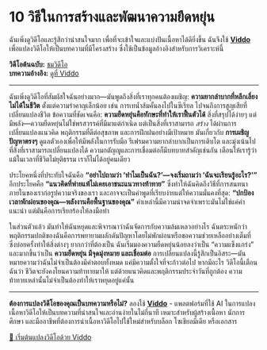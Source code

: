 # 10 วิธีในการสร้างและพัฒนาความยืดหยุ่น

ฉันเพิ่งดูวิดีโอและรู้สึกว่าน่าสนใจมาก เพื่อที่จะเข้าใจและแบ่งปันเนื้อหาได้ดียิ่งขึ้น ฉันจึงใช้ **[Viddo](https://viddo.pro/)** เพื่อแปลงวิดีโอให้เป็นบทความที่มีโครงสร้าง ซึ่งใช้เป็นข้อมูลอ้างอิงสำหรับการวิเคราะห์นี้

**วิดีโอต้นฉบับ:** [ชมวิดีโอ](https://www.youtube.com/watch?v=VNCL1glwyOI)  
**บทความอ้างอิง:** [ดูที่ Viddo](https://viddo.pro/zh/video-result/7522369d-f7b2-4c3c-9bd4-1600fa86ee33)

---

ฉันเพิ่งดูวิดีโอที่สัมผัสใจฉันอย่างมาก—มันพูดถึงสิ่งที่เราทุกคนต้องเผชิญ: **ความยากลำบากที่หลีกเลี่ยงไม่ได้ในชีวิต** ตั้งแต่ความรำคาญเล็กน้อย เช่น การเทน้ำส้มคั้นลงไปในซีเรียล ไปจนถึงการสูญเสียที่เปลี่ยนแปลงชีวิต ข้อความที่ชัดเจนคือ: **ความยืดหยุ่นคือทักษะที่ทำให้เราฟื้นตัวได้** สิ่งที่สรุปได้ง่ายๆ แต่มีพลัง—ความยืดหยุ่นไม่ใช่พรสวรรค์ที่มีมาแต่กำเนิด แต่เป็นสิ่งที่เราสามารถ *สร้าง* ได้ผ่านการเปลี่ยนแปลงแนวคิด พฤติกรรมที่ดีต่อสุขภาพ และการฝึกฝนอย่างมีเป้าหมาย มันเกี่ยวกับ **การเผชิญปัญหาตรงๆ** ดูแลตัวเองเพื่อให้มีพลังในการรับมือ รีเฟรมความยากลำบากเป็นการเติบโต และมุ่งเน้นไปที่สิ่งที่เราสามารถเปลี่ยนแปลงได้ ความกตัญญูและการเชื่อมต่อก็มีบทบาทสำคัญเช่นกัน เตือนให้เรารู้ว่าแม้ในเวลาที่ชีวิตไม่ยุติธรรม เราก็ไม่ได้อยู่คนเดียว

ประโยคหนึ่งที่ประทับใจฉันคือ **“อย่าไปถามว่า ‘ทำไมเป็นฉัน?’—จงเริ่มถามว่า ‘ฉันจะเรียนรู้อะไร?’”** อีกประโยคคือ **“แนวคิดที่พ่ายแพ้ไม่เคยเอาชนะแนวทางท้าทาย”** ซึ่งทำให้ฉันคิดถึงวิธีที่การสนทนาภายในของเราก่อรูปความจริงของเรา และอาจจะเป็นคำพูดที่เรียบง่ายแต่ให้ความมั่นคงที่สุด: **“ปกป้องเวลาพักผ่อนของคุณ—พลังงานคือพื้นฐานของคุณ”** คำเหล่านี้มีความน่าจดจำเพราะมันไม่ใช่แค่คำแนะนำ แต่มันคือการเรียกร้องให้ลงมือทำ

ในส่วนตัวแล้ว มันทำให้ฉันหยุดและพิจารณาว่าฉันจัดการกับความล้มเหลวอย่างไร ฉันตระหนักว่าพฤติกรรมปกติของฉันคือการพยายามผลักดันปัญหาโดยไม่พักผ่อนหรือขอความช่วยเหลืออย่างเต็มที่ ซึ่งบ่อยครั้งทำให้สิ่งต่างๆ ยากกว่าที่ต้องเป็น ฉันเริ่มมองความยืดหยุ่นน้อยลงว่าเป็น “ความแข็งแกร่ง” และมากขึ้นว่าเป็น **ความยืดหยุ่น มีจุดมุ่งหมาย และเชื่อมต่อ** การเปลี่ยนแปลงนี้รู้สึกเป็นอิสระ—มันหมายความว่าฉันไม่จำเป็นต้องมีคำตอบทั้งหมด แค่มีความตั้งใจที่จะก้าวต่อไป หากมีอะไร วิดีโอนี้เตือนฉันว่า ชีวิตจะยังคงโยนความท้าทายมาให้ แต่ด้วยแนวคิดและพฤติกรรมประจำวันที่ถูกต้อง ความท้าทายเหล่านั้นไม่จำเป็นต้องทำให้เราหยุดอยู่แค่นั้น

---

**ต้องการแปลงวิดีโอของคุณเป็นบทความหรือไม่?** ลองใช้ **[Viddo](https://viddo.pro/)** - แพลตฟอร์มที่ใช้ AI ในการแปลงเนื้อหาวิดีโอให้เป็นบทความที่น่าสนใจและอ่านง่ายในไม่กี่นาที เหมาะสำหรับผู้สร้างเนื้อหา นักการศึกษา และมืออาชีพที่ต้องการนำเนื้อหาวิดีโอไปใช้ใหม่สำหรับบล็อก โซเชียลมีเดีย หรือเอกสาร

[🚀 เริ่มต้นแปลงวิดีโอด้วย Viddo](https://viddo.pro/)